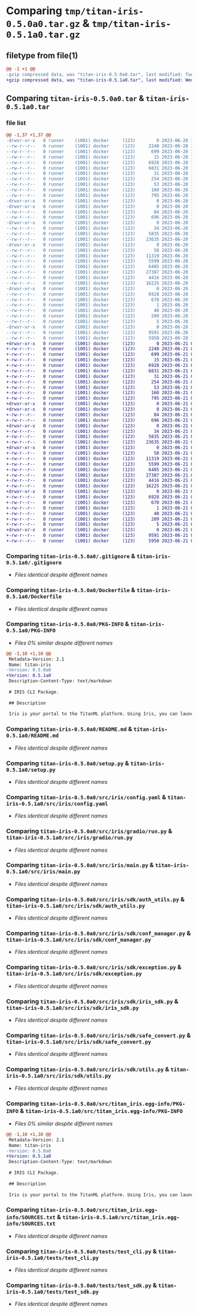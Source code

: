 # Comparing `tmp/titan-iris-0.5.0a0.tar.gz` & `tmp/titan-iris-0.5.1a0.tar.gz`

## filetype from file(1)

```diff
@@ -1 +1 @@
-gzip compressed data, was "titan-iris-0.5.0a0.tar", last modified: Tue Jun 20 14:20:38 2023, max compression
+gzip compressed data, was "titan-iris-0.5.1a0.tar", last modified: Wed Jun 21 07:27:53 2023, max compression
```

## Comparing `titan-iris-0.5.0a0.tar` & `titan-iris-0.5.1a0.tar`

### file list

```diff
@@ -1,37 +1,37 @@
-drwxr-xr-x   0 runner    (1001) docker     (123)        0 2023-06-20 14:20:38.209332 titan-iris-0.5.0a0/
--rw-r--r--   0 runner    (1001) docker     (123)     2240 2023-06-20 14:20:23.000000 titan-iris-0.5.0a0/.gitignore
--rw-r--r--   0 runner    (1001) docker     (123)      699 2023-06-20 14:20:23.000000 titan-iris-0.5.0a0/Dockerfile
--rw-r--r--   0 runner    (1001) docker     (123)       15 2023-06-20 14:20:23.000000 titan-iris-0.5.0a0/MANIFEST.in
--rw-r--r--   0 runner    (1001) docker     (123)     6928 2023-06-20 14:20:38.209332 titan-iris-0.5.0a0/PKG-INFO
--rw-r--r--   0 runner    (1001) docker     (123)     6831 2023-06-20 14:20:23.000000 titan-iris-0.5.0a0/README.md
--rw-r--r--   0 runner    (1001) docker     (123)       31 2023-06-20 14:20:23.000000 titan-iris-0.5.0a0/pytest.ini
--rw-r--r--   0 runner    (1001) docker     (123)      254 2023-06-20 14:20:23.000000 titan-iris-0.5.0a0/requirements.txt
--rw-r--r--   0 runner    (1001) docker     (123)       53 2023-06-20 14:20:23.000000 titan-iris-0.5.0a0/requirements_dev.txt
--rw-r--r--   0 runner    (1001) docker     (123)      160 2023-06-20 14:20:38.209332 titan-iris-0.5.0a0/setup.cfg
--rw-r--r--   0 runner    (1001) docker     (123)      795 2023-06-20 14:20:23.000000 titan-iris-0.5.0a0/setup.py
-drwxr-xr-x   0 runner    (1001) docker     (123)        0 2023-06-20 14:20:38.201332 titan-iris-0.5.0a0/src/
-drwxr-xr-x   0 runner    (1001) docker     (123)        0 2023-06-20 14:20:38.205332 titan-iris-0.5.0a0/src/iris/
--rw-r--r--   0 runner    (1001) docker     (123)       84 2023-06-20 14:20:23.000000 titan-iris-0.5.0a0/src/iris/__init__.py
--rw-r--r--   0 runner    (1001) docker     (123)      696 2023-06-20 14:20:23.000000 titan-iris-0.5.0a0/src/iris/config.yaml
-drwxr-xr-x   0 runner    (1001) docker     (123)        0 2023-06-20 14:20:38.205332 titan-iris-0.5.0a0/src/iris/gradio/
--rw-r--r--   0 runner    (1001) docker     (123)       34 2023-06-20 14:20:23.000000 titan-iris-0.5.0a0/src/iris/gradio/__init__.py
--rw-r--r--   0 runner    (1001) docker     (123)     5835 2023-06-20 14:20:23.000000 titan-iris-0.5.0a0/src/iris/gradio/run.py
--rw-r--r--   0 runner    (1001) docker     (123)    23635 2023-06-20 14:20:23.000000 titan-iris-0.5.0a0/src/iris/main.py
-drwxr-xr-x   0 runner    (1001) docker     (123)        0 2023-06-20 14:20:38.205332 titan-iris-0.5.0a0/src/iris/sdk/
--rw-r--r--   0 runner    (1001) docker     (123)       58 2023-06-20 14:20:23.000000 titan-iris-0.5.0a0/src/iris/sdk/__init__.py
--rw-r--r--   0 runner    (1001) docker     (123)    11319 2023-06-20 14:20:23.000000 titan-iris-0.5.0a0/src/iris/sdk/auth_utils.py
--rw-r--r--   0 runner    (1001) docker     (123)     5599 2023-06-20 14:20:23.000000 titan-iris-0.5.0a0/src/iris/sdk/conf_manager.py
--rw-r--r--   0 runner    (1001) docker     (123)     6405 2023-06-20 14:20:23.000000 titan-iris-0.5.0a0/src/iris/sdk/exception.py
--rw-r--r--   0 runner    (1001) docker     (123)    27387 2023-06-20 14:20:23.000000 titan-iris-0.5.0a0/src/iris/sdk/iris_sdk.py
--rw-r--r--   0 runner    (1001) docker     (123)     4416 2023-06-20 14:20:23.000000 titan-iris-0.5.0a0/src/iris/sdk/safe_convert.py
--rw-r--r--   0 runner    (1001) docker     (123)    16225 2023-06-20 14:20:23.000000 titan-iris-0.5.0a0/src/iris/sdk/utils.py
-drwxr-xr-x   0 runner    (1001) docker     (123)        0 2023-06-20 14:20:38.205332 titan-iris-0.5.0a0/src/titan_iris.egg-info/
--rw-r--r--   0 runner    (1001) docker     (123)     6928 2023-06-20 14:20:38.000000 titan-iris-0.5.0a0/src/titan_iris.egg-info/PKG-INFO
--rw-r--r--   0 runner    (1001) docker     (123)      670 2023-06-20 14:20:38.000000 titan-iris-0.5.0a0/src/titan_iris.egg-info/SOURCES.txt
--rw-r--r--   0 runner    (1001) docker     (123)        1 2023-06-20 14:20:38.000000 titan-iris-0.5.0a0/src/titan_iris.egg-info/dependency_links.txt
--rw-r--r--   0 runner    (1001) docker     (123)       40 2023-06-20 14:20:38.000000 titan-iris-0.5.0a0/src/titan_iris.egg-info/entry_points.txt
--rw-r--r--   0 runner    (1001) docker     (123)      209 2023-06-20 14:20:38.000000 titan-iris-0.5.0a0/src/titan_iris.egg-info/requires.txt
--rw-r--r--   0 runner    (1001) docker     (123)        5 2023-06-20 14:20:38.000000 titan-iris-0.5.0a0/src/titan_iris.egg-info/top_level.txt
-drwxr-xr-x   0 runner    (1001) docker     (123)        0 2023-06-20 14:20:38.205332 titan-iris-0.5.0a0/tests/
--rw-r--r--   0 runner    (1001) docker     (123)     9591 2023-06-20 14:20:23.000000 titan-iris-0.5.0a0/tests/test_cli.py
--rw-r--r--   0 runner    (1001) docker     (123)     5950 2023-06-20 14:20:23.000000 titan-iris-0.5.0a0/tests/test_sdk.py
+drwxr-xr-x   0 runner    (1001) docker     (123)        0 2023-06-21 07:27:53.523519 titan-iris-0.5.1a0/
+-rw-r--r--   0 runner    (1001) docker     (123)     2240 2023-06-21 07:27:39.000000 titan-iris-0.5.1a0/.gitignore
+-rw-r--r--   0 runner    (1001) docker     (123)      699 2023-06-21 07:27:39.000000 titan-iris-0.5.1a0/Dockerfile
+-rw-r--r--   0 runner    (1001) docker     (123)       15 2023-06-21 07:27:39.000000 titan-iris-0.5.1a0/MANIFEST.in
+-rw-r--r--   0 runner    (1001) docker     (123)     6928 2023-06-21 07:27:53.523519 titan-iris-0.5.1a0/PKG-INFO
+-rw-r--r--   0 runner    (1001) docker     (123)     6831 2023-06-21 07:27:39.000000 titan-iris-0.5.1a0/README.md
+-rw-r--r--   0 runner    (1001) docker     (123)       31 2023-06-21 07:27:39.000000 titan-iris-0.5.1a0/pytest.ini
+-rw-r--r--   0 runner    (1001) docker     (123)      254 2023-06-21 07:27:39.000000 titan-iris-0.5.1a0/requirements.txt
+-rw-r--r--   0 runner    (1001) docker     (123)       53 2023-06-21 07:27:39.000000 titan-iris-0.5.1a0/requirements_dev.txt
+-rw-r--r--   0 runner    (1001) docker     (123)      160 2023-06-21 07:27:53.523519 titan-iris-0.5.1a0/setup.cfg
+-rw-r--r--   0 runner    (1001) docker     (123)      795 2023-06-21 07:27:39.000000 titan-iris-0.5.1a0/setup.py
+drwxr-xr-x   0 runner    (1001) docker     (123)        0 2023-06-21 07:27:53.511518 titan-iris-0.5.1a0/src/
+drwxr-xr-x   0 runner    (1001) docker     (123)        0 2023-06-21 07:27:53.515518 titan-iris-0.5.1a0/src/iris/
+-rw-r--r--   0 runner    (1001) docker     (123)       84 2023-06-21 07:27:39.000000 titan-iris-0.5.1a0/src/iris/__init__.py
+-rw-r--r--   0 runner    (1001) docker     (123)      696 2023-06-21 07:27:39.000000 titan-iris-0.5.1a0/src/iris/config.yaml
+drwxr-xr-x   0 runner    (1001) docker     (123)        0 2023-06-21 07:27:53.515518 titan-iris-0.5.1a0/src/iris/gradio/
+-rw-r--r--   0 runner    (1001) docker     (123)       34 2023-06-21 07:27:39.000000 titan-iris-0.5.1a0/src/iris/gradio/__init__.py
+-rw-r--r--   0 runner    (1001) docker     (123)     5835 2023-06-21 07:27:39.000000 titan-iris-0.5.1a0/src/iris/gradio/run.py
+-rw-r--r--   0 runner    (1001) docker     (123)    23635 2023-06-21 07:27:39.000000 titan-iris-0.5.1a0/src/iris/main.py
+drwxr-xr-x   0 runner    (1001) docker     (123)        0 2023-06-21 07:27:53.519518 titan-iris-0.5.1a0/src/iris/sdk/
+-rw-r--r--   0 runner    (1001) docker     (123)       58 2023-06-21 07:27:39.000000 titan-iris-0.5.1a0/src/iris/sdk/__init__.py
+-rw-r--r--   0 runner    (1001) docker     (123)    11319 2023-06-21 07:27:39.000000 titan-iris-0.5.1a0/src/iris/sdk/auth_utils.py
+-rw-r--r--   0 runner    (1001) docker     (123)     5599 2023-06-21 07:27:39.000000 titan-iris-0.5.1a0/src/iris/sdk/conf_manager.py
+-rw-r--r--   0 runner    (1001) docker     (123)     6405 2023-06-21 07:27:39.000000 titan-iris-0.5.1a0/src/iris/sdk/exception.py
+-rw-r--r--   0 runner    (1001) docker     (123)    27387 2023-06-21 07:27:39.000000 titan-iris-0.5.1a0/src/iris/sdk/iris_sdk.py
+-rw-r--r--   0 runner    (1001) docker     (123)     4416 2023-06-21 07:27:39.000000 titan-iris-0.5.1a0/src/iris/sdk/safe_convert.py
+-rw-r--r--   0 runner    (1001) docker     (123)    16225 2023-06-21 07:27:39.000000 titan-iris-0.5.1a0/src/iris/sdk/utils.py
+drwxr-xr-x   0 runner    (1001) docker     (123)        0 2023-06-21 07:27:53.519518 titan-iris-0.5.1a0/src/titan_iris.egg-info/
+-rw-r--r--   0 runner    (1001) docker     (123)     6928 2023-06-21 07:27:53.000000 titan-iris-0.5.1a0/src/titan_iris.egg-info/PKG-INFO
+-rw-r--r--   0 runner    (1001) docker     (123)      670 2023-06-21 07:27:53.000000 titan-iris-0.5.1a0/src/titan_iris.egg-info/SOURCES.txt
+-rw-r--r--   0 runner    (1001) docker     (123)        1 2023-06-21 07:27:53.000000 titan-iris-0.5.1a0/src/titan_iris.egg-info/dependency_links.txt
+-rw-r--r--   0 runner    (1001) docker     (123)       40 2023-06-21 07:27:53.000000 titan-iris-0.5.1a0/src/titan_iris.egg-info/entry_points.txt
+-rw-r--r--   0 runner    (1001) docker     (123)      209 2023-06-21 07:27:53.000000 titan-iris-0.5.1a0/src/titan_iris.egg-info/requires.txt
+-rw-r--r--   0 runner    (1001) docker     (123)        5 2023-06-21 07:27:53.000000 titan-iris-0.5.1a0/src/titan_iris.egg-info/top_level.txt
+drwxr-xr-x   0 runner    (1001) docker     (123)        0 2023-06-21 07:27:53.523519 titan-iris-0.5.1a0/tests/
+-rw-r--r--   0 runner    (1001) docker     (123)     9591 2023-06-21 07:27:39.000000 titan-iris-0.5.1a0/tests/test_cli.py
+-rw-r--r--   0 runner    (1001) docker     (123)     5950 2023-06-21 07:27:39.000000 titan-iris-0.5.1a0/tests/test_sdk.py
```

### Comparing `titan-iris-0.5.0a0/.gitignore` & `titan-iris-0.5.1a0/.gitignore`

 * *Files identical despite different names*

### Comparing `titan-iris-0.5.0a0/Dockerfile` & `titan-iris-0.5.1a0/Dockerfile`

 * *Files identical despite different names*

### Comparing `titan-iris-0.5.0a0/PKG-INFO` & `titan-iris-0.5.1a0/PKG-INFO`

 * *Files 0% similar despite different names*

```diff
@@ -1,10 +1,10 @@
 Metadata-Version: 2.1
 Name: titan-iris
-Version: 0.5.0a0
+Version: 0.5.1a0
 Description-Content-Type: text/markdown
 
 # IRIS CLI Package.
 
 ## Description
 
 Iris is your portal to the TitanML platform. Using Iris, you can launch jobs to run on TitanML servers, run your own models and datasets through our compression algorithms, and explore and download the optimised models from the Titan Store.
```

### Comparing `titan-iris-0.5.0a0/README.md` & `titan-iris-0.5.1a0/README.md`

 * *Files identical despite different names*

### Comparing `titan-iris-0.5.0a0/setup.py` & `titan-iris-0.5.1a0/setup.py`

 * *Files identical despite different names*

### Comparing `titan-iris-0.5.0a0/src/iris/config.yaml` & `titan-iris-0.5.1a0/src/iris/config.yaml`

 * *Files identical despite different names*

### Comparing `titan-iris-0.5.0a0/src/iris/gradio/run.py` & `titan-iris-0.5.1a0/src/iris/gradio/run.py`

 * *Files identical despite different names*

### Comparing `titan-iris-0.5.0a0/src/iris/main.py` & `titan-iris-0.5.1a0/src/iris/main.py`

 * *Files identical despite different names*

### Comparing `titan-iris-0.5.0a0/src/iris/sdk/auth_utils.py` & `titan-iris-0.5.1a0/src/iris/sdk/auth_utils.py`

 * *Files identical despite different names*

### Comparing `titan-iris-0.5.0a0/src/iris/sdk/conf_manager.py` & `titan-iris-0.5.1a0/src/iris/sdk/conf_manager.py`

 * *Files identical despite different names*

### Comparing `titan-iris-0.5.0a0/src/iris/sdk/exception.py` & `titan-iris-0.5.1a0/src/iris/sdk/exception.py`

 * *Files identical despite different names*

### Comparing `titan-iris-0.5.0a0/src/iris/sdk/iris_sdk.py` & `titan-iris-0.5.1a0/src/iris/sdk/iris_sdk.py`

 * *Files identical despite different names*

### Comparing `titan-iris-0.5.0a0/src/iris/sdk/safe_convert.py` & `titan-iris-0.5.1a0/src/iris/sdk/safe_convert.py`

 * *Files identical despite different names*

### Comparing `titan-iris-0.5.0a0/src/iris/sdk/utils.py` & `titan-iris-0.5.1a0/src/iris/sdk/utils.py`

 * *Files identical despite different names*

### Comparing `titan-iris-0.5.0a0/src/titan_iris.egg-info/PKG-INFO` & `titan-iris-0.5.1a0/src/titan_iris.egg-info/PKG-INFO`

 * *Files 0% similar despite different names*

```diff
@@ -1,10 +1,10 @@
 Metadata-Version: 2.1
 Name: titan-iris
-Version: 0.5.0a0
+Version: 0.5.1a0
 Description-Content-Type: text/markdown
 
 # IRIS CLI Package.
 
 ## Description
 
 Iris is your portal to the TitanML platform. Using Iris, you can launch jobs to run on TitanML servers, run your own models and datasets through our compression algorithms, and explore and download the optimised models from the Titan Store.
```

### Comparing `titan-iris-0.5.0a0/src/titan_iris.egg-info/SOURCES.txt` & `titan-iris-0.5.1a0/src/titan_iris.egg-info/SOURCES.txt`

 * *Files identical despite different names*

### Comparing `titan-iris-0.5.0a0/tests/test_cli.py` & `titan-iris-0.5.1a0/tests/test_cli.py`

 * *Files identical despite different names*

### Comparing `titan-iris-0.5.0a0/tests/test_sdk.py` & `titan-iris-0.5.1a0/tests/test_sdk.py`

 * *Files identical despite different names*

